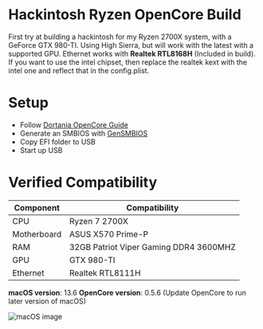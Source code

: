 # Hackintosh Ryzen OpenCore Build

First try at building a hackintosh for my Ryzen 2700X system, with a GeForce GTX 980-TI. Using High Sierra, but will work with the latest with a supported GPU. Ethernet works with **Realtek RTL8168H** (Included in build). If you want to use the intel chipset, then replace the realtek kext with the intel one and reflect that in the config.plist.


# Setup

- Follow [Dortania OpenCore Guide](https://dortania.github.io/OpenCore-Install-Guide/installer-guide/winblows-install.html)
- Generate an SMBIOS with [GenSMBIOS](https://github.com/corpnewt/GenSMBIOS)
- Copy EFI folder to USB
- Start up USB

# Verified Compatibility
Component                      |Compatibility                |
-------------------------------|-----------------------------|
CPU           |Ryzen 7 2700X            |
Motherboard            |ASUS X570 Prime-P          |
RAM |32GB Patriot Viper Gaming DDR4 3600MHZ|
GPU |GTX 980-TI |
Ethernet | Realtek RTL8111H |

**macOS version**: 13.6
**OpenCore version**: 0.5.6 (Update OpenCore to run later version of macOS)

![macOS image](https://github.com/HubberTubber/Hackintosh-Ryzen-7-2700x/blob/main/macOS.png)
